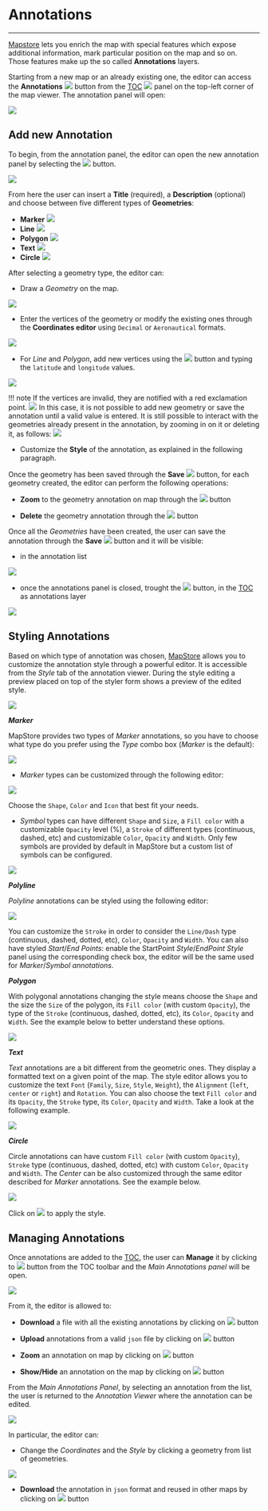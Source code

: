# Annotations 
********************

[Mapstore](https://mapstore.geosolutionsgroup.com/mapstore/#/) lets you enrich the map with special features which expose additional information, mark particular position on the map and so on.
Those features make up the so called **Annotations** layers.

Starting from a new map or an already existing one, the editor can access the **Annotations** <img src="../img/button/annotations2.jpg" class="ms-docbutton" style="max-height:30px;"/> button from the [TOC](toc.md) <img src="../img/button/show-layers.jpg" class="ms-docbutton" style="max-height:30px;"/> panel on the top-left corner of the map viewer. The annotation panel will open:

<img src="../img/annotations/annotation_tool.jpg" class="ms-docimage" style="max-width:500px;" />

Add new Annotation
-------------------------

To begin, from the annotation panel, the editor can open the new annotation panel by selecting the <img src="../img/button/+++.jpg" class="ms-docbutton" /> button.

<img src="../img/annotations/annotation_form_filled.jpg" class="ms-docimage"  style="max-width:500px;"/>

From here the user can insert a **Title** (required), a **Description** (optional) and choose between five different types of **Geometries**:

* **Marker** <img src="../img/button/marker2.jpg" class="ms-docbutton" />
* **Line** <img src="../img/button/line2.jpg" class="ms-docbutton" />
* **Polygon** <img src="../img/button/polygon2.jpg" class="ms-docbutton" />
* **Text** <img src="../img/button/text2.jpg" class="ms-docbutton" />
* **Circle** <img src="../img/button/circle2.jpg" class="ms-docbutton" />

After selecting a geometry type, the editor can:

* Draw a *Geometry* on the map.

<img src="../img/annotations/polygon_annotation_drawing.gif" class="ms-docimage" style="max-width:700px;"/>

* Enter the vertices of the geometry or modify the existing ones through the **Coordinates editor** using `Decimal` or `Aeronautical` formats.

<img src="../img/annotations/coordinates_format_switcher.gif" class="ms-docimage" style="max-width:700px;" />

* For *Line* and *Polygon*, add new vertices using the <img src="../img/button/++.jpg" class="ms-docbutton" /> button and typing the `latitude` and `longitude` values.

<img src="../img/annotations/add_vertex_button.gif" class="ms-docimage" style="max-width:700px;"/>

!!! note
    If the vertices are invalid, they are notified with a red exclamation point.
    <img src="../img/annotations/invalid_vertex.jpg" class="ms-docimage" style="max-width:500px;" />
    In this case, it is not possible to add new geometry or save the annotation until a valid value is entered. It is still possible to interact with the geometries already present in the annotation, by zooming in on it or deleting it, as follows:
    <img src="../img/annotations/invalid_vertex2.gif" class="ms-docimage" style="max-width:500px;" />

* Customize the **Style** of the annotation, as explained in the following paragraph.

Once the geometry has been saved through the **Save** <img src="../img/button/save_button.jpg" class="ms-docbutton" /> button, for each geometry created, the editor can perform the following operations:

* **Zoom** to the geometry annotation on map through the <img src="../img/button/zoom-feature.jpg" class="ms-docbutton" /> button

* **Delete** the geometry annotation through the <img src="../img/button/delete_white_button.jpg" class="ms-docbutton" /> button

Once all the *Geometries* have been created, the user can save the annotation through the **Save** <img src="../img/button/save_button.jpg" class="ms-docbutton" /> button and it will be visible:

* in the annotation list

<img src="../img/annotations/annotation1.jpg" class="ms-docimage" />

* once the annotations panel is closed, trought the <img src="../img/button/x2.jpg" class="ms-docbutton" /> button, in the [TOC](toc.md) as annotations layer

<img src="../img/annotations/annotation2.jpg" class="ms-docimage" />

Styling Annotations
-------------------

Based on which type of annotation was chosen, [MapStore](https://mapstore.geosolutionsgroup.com/mapstore/#/) allows you to customize the annotation style through a powerful editor. It is accessible from the *Style* tab of the annotation viewer. During the style editing a preview placed on top of the styler form shows a preview of the edited style.

<img src="../img/annotations/annotations_toolbar.jpg" class="ms-docimage" style="max-width:500px;"/>

***Marker***

MapStore provides two types of *Marker* annotations, so you have to choose what type do you prefer using the *Type* combo box (*Marker* is the default):

<img src="../img/annotations/marker_type_selection.jpg" class="ms-docimage" style="max-width:500px;"/>

* *Marker* types can be customized through the following editor:

<img src="../img/annotations/marker_style_editor.jpg" class="ms-docimage" style="max-width:500px;"/>

Choose the `Shape`, `Color` and `Icon` that best fit your needs.

* *Symbol* types can  have different `Shape` and `Size`, a `Fill color` with a customizable `Opacity` level (%), a `Stroke` of different types (continuous, dashed, etc) and customizable `Color`, `Opacity` and `Width`. Only few symbols are provided by default in MapStore but a custom list of symbols can be configured.

<img src="../img/annotations/symbol_style_editor.jpg" class="ms-docimage" style="max-width:500px;"/>

***Polyline***

*Polyline* annotations can be styled using the following editor:

<img src="../img/annotations/polyline_style_editor.jpg" class="ms-docimage" style="max-width:500px;"/>

You can customize the `Stroke` in order to consider the `Line/Dash` type (continuous, dashed, dotted, etc), `Color`, `Opacity` and `Width`. You can also have styled *Start*/*End Points*: enable the StartPoint *Style*/*EndPoint Style* panel using the corresponding check box, the editor will be the same used for *Marker*/*Symbol annotations*.

***Polygon***

With polygonal annotations changing the style means choose the `Shape` and the size the `Size` of the polygon, its `Fill color` (with custom `Opacity`), the type of the `Stroke` (continuous, dashed, dotted, etc), its `Color`, `Opacity` and `Width`.
See the example below to better understand these options.

<img src="../img/annotations/polygon_style_editor.jpg" class="ms-docimage" style="max-width:500px;"/>

***Text***

*Text* annotations are a bit different from the geometric ones. They display a formatted text on a given point of the map.
The style editor allows you to customize the text `Font` (`Family`, `Size`, `Style`, `Weight`), the `Alignment` (`left`, `center` or `right`) and `Rotation`.
You can also choose the text `Fill color` and its `Opacity`, the `Stroke` type, its `Color`, `Opacity` and `Width`. Take a look at the following example.

<img src="../img/annotations/text_annotation_editor.jpg" class="ms-docimage" style="max-width:500px;"/>

***Circle***

Circle annotations can have custom `Fill color` (with custom `Opacity`), `Stroke` type (continuous, dashed, dotted, etc) with custom `Color`, `Opacity` and `Width`. The *Center* can be also customized through the same editor described for *Marker* annotations.
See the example below.

<img src="../img/annotations/circle_style_editor.jpg" class="ms-docimage" style="max-width:500px;"/>

Click on <img src="../img/button/apply_button.jpg" class="ms-docbutton"/> to apply the style.

Managing Annotations
--------------------

Once annotations are added to the [TOC](toc.md), the user can **Manage** it by clicking to <img src="../img/button/edit_button.jpg" class="ms-docbutton" /> button from the TOC toolbar and the *Main Annotations panel* will be open.

<img src="../img/annotations/annotations_main_panel.jpg" class="ms-docimage" style="max-width:500px;" />

From it, the editor is allowed to:

* **Download** a file with all the existing annotations by clicking on <img src="../img/button/download_annotation_button.jpg" class="ms-docbutton" > button

* **Upload** annotations from a valid `json` file by clicking on <img src="../img/button/upload_annotation_button.jpg" class="ms-docbutton" > button

* **Zoom** an annotation on map by clicking on <img src="../img/button/white-zoom.jpg" class="ms-docbutton" /> button

* **Show/Hide** an annotation on the map by clicking on <img src="../img/button/eyeon.jpg" class="ms-docbutton" /> button

From the *Main Annotations Panel*, by selecting an annotation from the list, the user is returned to the *Annotation Viewer* where the annotation can be edited.

<img src="../img/annotations/annotation_toolbar.jpg" class="ms-docimage" style="max-width:500px;"/>

In particular, the editor can:

* Change the *Coordinates* and the *Style* by clicking a geometry from list of geometries.

<img src="../img/annotations/editing_annotations.gif" class="ms-docimage" style="max-width:700px;" />

* **Download** the annotation in `json` format and reused in other maps by clicking on <img src="../img/button/download_annotation_button.jpg" class="ms-docbutton" > button
